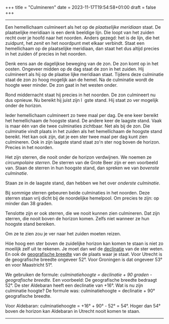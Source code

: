 +++
title = "Culmineren"
date = 2023-11-17T19:54:58+01:00
draft = false
+++

---
Een hemellichaam culmineert als het op de *plaatselijke meridiaan*
staat. De plaatselijke meridiaan is een denk beeldige lijn. Die loopt
van het zuiden recht over je hoofd naar het noorden. Anders gezegd: het
is de lijn, die het zuidpunt, het *zenit* en het noordpunt met elkaar
verbindt. Staat een hemellichaam op de plaatselijke meridiaan, dan staat
het dus altijd precies in het zuiden óf precies in het noorden.

Denk eens aan de dagelijkse beweging van de zon. De zon komt op in het
oosten. Ongeveer midden op de dag staat de zon in het zuiden. Hij
culmineert als hij op de plaatse lijke meridiaan staat. Tijdens deze
culminatie staat de zon zo hoog mogelijk aan de hemel. Na de culminatie
wordt de hoogte weer minder. De zon gaat in het westen onder.

Rond middernacht staat hij precies in het noorden. De zon culmineert nu
dus opnieuw. Nu bereikt hij juist zijn l  gste stand. Hij staat zo ver
mogelijk onder de horizon.

Ieder hemellichaam culmineert zo twee maal per dag. De ene keer bereikt
het hemellichaam de hoogste stand. De andere keer de laagste stand. Vaak
is maar één van die twee culminaties zichtbaar. Net als bij de zon. Die
culminatie vindt plaats in het zuiden als het hemellichaam de hoogste
stand bereikt. Het kan ook zijn, dat je een ster twee maal per dag kunt
zien culmineren. Ook in zijn laagste stand staat zo\'n ster nog boven de
horizon. Precies in het noorden.

Het zijn sterren, die nooit onder de horizon verdwijnen. We noemen ze
*circumpolaire sterren*. De sterren van de Grote Beer zijn er een
voorbeeld van. Staan de sterren in hun hoogste stand, dan spreken we van
*bovenste culminatie*.

Staan ze in de laagste stand, dan hebben we het over *onderste
culminatie*.

Bij sommige sterren gebeuren beide culminaties in het noorden. Deze
sterren staan vrij dicht bij de noordelijke hemelpool. Om precies te
zijn: op minder dan 38 graden.

Tenslotte zijn er ook sterren, die we nooit kunnen zien culmineren. Dat
zijn sterren, die nooit boven de horizon komen. Zelfs niet wanneer ze
hun hoogste stand bereiken.

Om ze te zien zou je ver naar het zuiden moeten reizen.

Hóe hoog een ster boven de zuidelijke horizon kan komen te staan is niet
zo moeilijk zelf uit te rekenen. Je moet dan wel de
[declinatie](/encyclopedie/rechteklimming) van de ster weten. En ook de [geografische breedte](/encyclopedie/geografi) van de plaats waar je staat. Voor Utrecht
is de geografische breedte ongeveer 52°. Voor Groningen is dat ongeveer
53° en voor Maastricht 51°.

We gebruiken de formule: *culminatiehoogte = declinatie + 90 graden -
geografische breedte.* Een voorbeeld: De geografische breedte bedraagt
52°. De ster Aldebaran heeft een declinatie van +16°. Wat is nu zijn
culminatie hoogte? De formule was: culminatiehoogte = declinatie + 90°
geografische breedte.

Voor Aldebaran: culminatiehoogte = +16° + 90° - 52° = 54°. Hoger dan 54°
boven de horizon kan Aldebaran in Utrecht nooit komen te staan.

---
